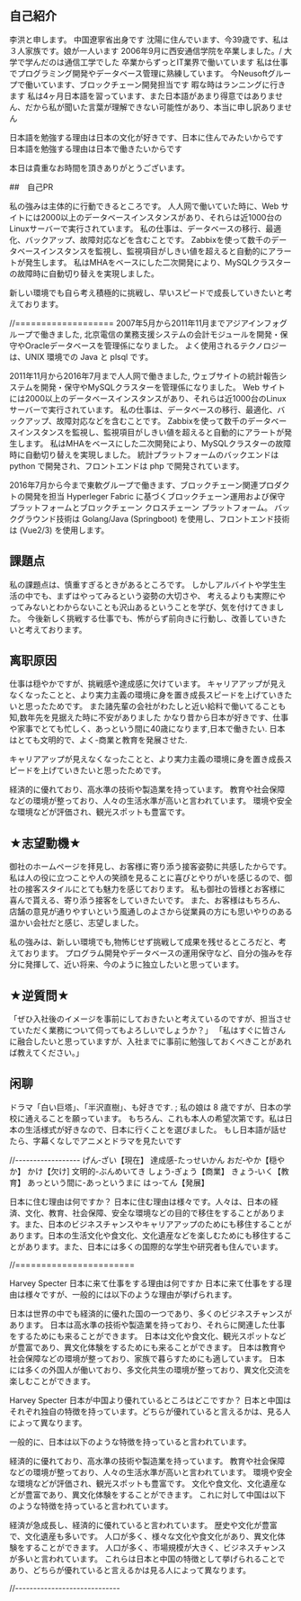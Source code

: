 ## 自己紹介
李洪と申します。
中国遼寧省出身です
沈陽に住んでいます、今39歳です、私は３人家族です。娘が一人います
2006年9月に西安通信学院を卒業しました。/ 大学で学んだのは通信工学でした
卒業からずっとIT業界で働いています
私は仕事でプログラミング開発やデータベース管理に熟練しています。
今Neusoftグループで働いています、ブロックチェーン開発担当です
暇な時はランニングに行きます
私は4ヶ月日本語を習っています、また日本語があまり得意ではありません、だから私が聞いた言葉が理解できない可能性があり、本当に申し訳ありません

日本語を勉強する理由は日本の文化が好きです、日本に住んでみたいからです
日本語を勉強する理由は日本で働きたいからです

本日は貴重なお時間を頂きありがとうございます。

##　自己PR

私の強みは主体的に行動できるところです。
人人网で働いていた時に、Web サイトには2000以上のデータベースインスタンスがあり、それらは近1000台のLinuxサーバーで実行されています。
私の仕事は、データベースの移行、最適化、バックアップ、故障対応などを含むことです。
Zabbixを使って数千のデータベースインスタンスを監視し、監視項目がしきい値を超えると自動的にアラートが発生します。
私はMHAをベースにした二次開発により、MySQLクラスターの故障時に自動切り替えを実現しました。

新しい環境でも自ら考え積極的に挑戦し、早いスピードで成長していきたいと考えております。

//===================
2007年5月から2011年11月までアジアインフォグループで働きました, 北京電信の業務支援システムの会計モジュールを開発・保守やOracleデータベースを管理係になりました。
よく使用されるテクノロジーは、UNIX 環境での Java と plsql です。

2011年11月から2016年7月まで人人网で働きました, ウェブサイトの統計報告システムを開発・保守やMySQLクラスターを管理係になりました。
Web サイトには2000以上のデータベースインスタンスがあり、それらは近1000台のLinuxサーバーで実行されています。
私の仕事は、データベースの移行、最適化、バックアップ、故障対応などを含むことです。
Zabbixを使って数千のデータベースインスタンスを監視し、監視項目がしきい値を超えると自動的にアラートが発生します。
私はMHAをベースにした二次開発により、MySQLクラスターの故障時に自動切り替えを実現しました。
統計プラットフォームのバックエンドは python で開発され、フロントエンドは php で開発されています。

2016年7月から今まで東軟グループで働きます、ブロックチェーン関連プロダクトの開発を担当
Hyperleger Fabric に基づくブロックチェーン運用および保守プラットフォームとブロックチェーン クロスチェーン プラットフォーム。
バックグラウンド技術は Golang/Java (Springboot) を使用し、フロントエンド技術は (Vue2/3) を使用します。

## 課題点
私の課題点は、慎重すぎるときがあるところです。
しかしアルバイトや学生生活の中でも、まずはやってみるという姿勢の大切さや、
考えるよりも実際にやってみないとわからないことも沢山あるということを学び、気を付けてきました。
今後新しく挑戦する仕事でも、怖がらず前向きに行動し、改善していきたいと考えております。

## 离职原因
仕事は穏やかですが、挑戦感や達成感に欠けています。
キャリアアップが見えなくなったことと、より実力主義の環境に身を置き成長スピードを上げていきたいと思ったためです。
また諸先輩の会社がわたしと近い給料で働いてることも知,数年先を見据えた時に不安がありました
かなり昔から日本が好きです、仕事や家事でとても忙しく、あっという間に40歳になります,日本で働きたい. 日本はとても文明的で、よく-商業と教育を発展させた.

キャリアアップが見えなくなったことと、より実力主義の環境に身を置き成長スピードを上げていきたいと思ったためです。

経済的に優れており、高水準の技術や製造業を持っています。
教育や社会保障などの環境が整っており、人々の生活水準が高いと言われています。
環境や安全な環境などが評価され、観光スポットも豊富です。

## ★志望動機★

御社のホームページを拝見し、お客様に寄り添う接客姿勢に共感したからです。 
私は人の役に立つことや人の笑顔を見ることに喜びとやりがいを感じるので、御社の接客スタイルにとても魅力を感じております。
私も御社の皆様とお客様に喜んで貰える、寄り添う接客をしていきたいです。 
また、お客様はもちろん、店舗の意見が通りやすいという風通しのよさから従業員の方にも思いやりのある温かい会社だと感じ、志望しました。

私の強みは、新しい環境でも,物怖じせず挑戦して成果を残せるところだと、考えております。
プログラム開発やデータベースの運用保守など、自分の強みを存分に発揮して、近い将来、今のように独立したいと思っています。

## ★逆質問★

「ぜひ入社後のイメージを事前にしておきたいと考えているのですが、担当させていただく業務について伺ってもよろしいでしょうか？」
「私はすぐに皆さんに融合したいと思っていますが、入社までに事前に勉強しておくべきことがあれば教えてください。」

## 闲聊  

ドラマ「白い巨塔」、「半沢直樹」、も好きです. ; 私の娘は 8 歳ですが、日本の学校に通えることを願っています。 もちろん、これも本人の希望次第です。私は日本の生活様式が好きなので、日本に行くことを選びました。
もし日本語が話せたら、字幕くなしでアニメとドラマを見たいです

//------------------
げん‐ざい【現在】   達成感-たっせいかん     おだ‐やか【穏やか】 かけ【欠け]
文明的-ぶんめいてき  しょう‐ぎょう【商業】  きょう‐いく【教育】
あっという間に-あっというまに   はっ‐てん【発展】

日本に住む理由は何ですか？
日本に住む理由は様々です。人々は、日本の経済、文化、教育、社会保障、安全な環境などの目的で移住をすることがあります。また、日本のビジネスチャンスやキャリアアップのためにも移住することがあります。日本の生活文化や食文化、文化遺産などを楽しむためにも移住することがあります。また、日本には多くの国際的な学生や研究者も住んでいます。

//=======================

Harvey Specter
日本に来て仕事をする理由は何ですか
日本に来て仕事をする理由は様々ですが、一般的には以下のような理由が挙げられます。

日本は世界の中でも経済的に優れた国の一つであり、多くのビジネスチャンスがあります。
日本は高水準の技術や製造業を持っており、それらに関連した仕事をするためにも来ることができます。
日本は文化や食文化、観光スポットなどが豊富であり、異文化体験をするためにも来ることができます。
日本は教育や社会保障などの環境が整っており、家族で暮らすためにも適しています。
日本には多くの外国人が働いており、多文化共生の環境が整っており、異文化交流を楽しむことができます。

Harvey Specter
日本が中国より優れているところはどこですか？
日本と中国はそれぞれ独自の特徴を持っています。どちらが優れていると言えるかは、見る人によって異なります。

一般的に、日本は以下のような特徴を持っていると言われています。

経済的に優れており、高水準の技術や製造業を持っています。
教育や社会保障などの環境が整っており、人々の生活水準が高いと言われています。
環境や安全な環境などが評価され、観光スポットも豊富です。
文化や食文化、文化遺産などが豊富であり、異文化体験をすることができます。
これに対して中国は以下のような特徴を持っていると言われています。

経済が急成長し、経済的に優れていると言われています。
歴史や文化が豊富で、文化遺産も多いです。
人口が多く、様々な文化や食文化があり、異文化体験をすることができます。
人口が多く、市場規模が大きく、ビジネスチャンスが多いと言われています。
これらは日本と中国の特徴として挙げられることであり、どちらが優れていると言えるかは見る人によって異なります。

//-----------------------------

